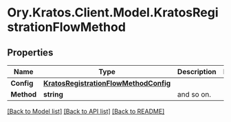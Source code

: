# Ory.Kratos.Client.Model.KratosRegistrationFlowMethod
## Properties

Name | Type | Description | Notes
------------ | ------------- | ------------- | -------------
**Config** | [**KratosRegistrationFlowMethodConfig**](KratosRegistrationFlowMethodConfig.md) |  | 
**Method** | **string** | and so on. | 

[[Back to Model list]](../README.md#documentation-for-models) [[Back to API list]](../README.md#documentation-for-api-endpoints) [[Back to README]](../README.md)

